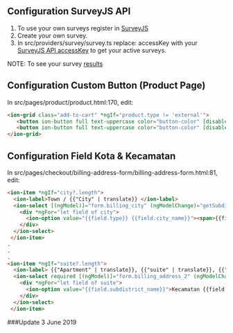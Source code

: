 ## Configuration SurveyJS API
 1) To use your own surveys register in [SurveyJS](https://surveyjs.io/Account/Register)
 2) Create your own survey.
 3) In src/providers/survey/survey.ts replace: accessKey with your [SurveyJS API accessKey](https://surveyjs.io/Help/Index/)
    to get your active surveys.
 
 NOTE: To see your survey [results](https://surveyjs.io/Service/MySurveys/)


 ## Configuration Custom Button (Product Page)
 
 In src/pages/product/product.html:170, edit:
  ```html
  <ion-grid class="add-to-cart" *ngIf="product.type != 'external'">
     <button ion-button full text-uppercase color="button-color" [disabled]="product.stock_status == 'outofstock'" (click)="buyNow(product.id)" style="margin: 0.4rem 0.2rem;width: 100%; min-height: 50px;background-color: #0cd1e8; color: white; box-shadow: none;">{{"Buy now" | translate}}</button>
     <button ion-button full text-uppercase color="button-color" [disabled]="product.stock_status == 'outofstock'" (click)="addToCart(product.id)" style="margin: 0.4rem 0.2rem;width: 100%; min-height: 50px;box-shadow: none;">{{AddToCart | translate}}</button>
  </ion-grid>
  ```
  
  ## Configuration Field Kota & Kecamatan
  
  In src/pages/checkout/billing-address-form/billing-address-form.html:81, edit:
  ```html
  <ion-item *ngIf="city?.length">
    <ion-label>Town / {{"City" | translate}} </ion-label>
    <ion-select [(ngModel)]="form.billing_city" (ngModelChange)="getSubdistrict(form.billing_city)" name="billing_city">
      <div *ngFor="let field of city">
        <ion-option value="{{field.type}} {{field.city_name}}"><span>{{field.type}} {{field.city_name}}</span> </ion-option>
      </div>
    </ion-select>
   </ion-item>
  .
  .
  .
  <ion-item *ngIf="suite?.length">
    <ion-label> {{"Apartment" | translate}}, {{"suite" | translate}}, {{"unit" | translate}} {{"etc" | translate}} </ion-label>
    <ion-select required [(ngModel)]="form.billing_address_2" (ngModelChange)="form.billing_address_2" name="billing_address_2">
      <div *ngFor="let field of suite">
        <ion-option value="{{field.subdistrict_name}}">Kecamatan {{field.subdistrict_name}}</ion-option>
      </div>
    </ion-select>
   </ion-item>
  ```
  
  ###Update 3 June 2019
